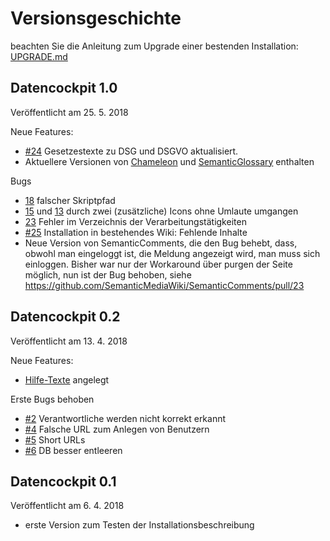 # Versionsgeschichte
beachten Sie die Anleitung zum Upgrade einer bestenden Installation: [UPGRADE.md](https://github.com/krabina/Datencockpit/blob/master/UPGRADE.md)

## Datencockpit 1.0

Veröffentlicht am 25. 5. 2018

Neue Features:
* [#24](https://github.com/krabina/Datencockpit/issues/24) Gesetzestexte zu DSG und DSGVO aktualisiert.
* Aktuellere Versionen von [Chameleon](https://github.com/cmln/chameleon) und [SemanticGlossary](https://github.com/SemanticMediaWiki/SemanticGlossary) enthalten

Bugs 
* [18](https://github.com/krabina/Datencockpit/issues/18) falscher Skriptpfad
* [15](https://github.com/krabina/Datencockpit/issues/15) und [13](https://github.com/krabina/Datencockpit/issues/13) durch zwei (zusätzliche) Icons ohne Umlaute umgangen
* [23](https://github.com/krabina/Datencockpit/issues/23) Fehler im Verzeichnis der Verarbeitungstätigkeiten
* [#25](https://github.com/krabina/Datencockpit/issues/25) Installation in bestehendes Wiki: Fehlende Inhalte
* Neue Version von SemanticComments, die den Bug behebt, dass, obwohl man eingeloggt ist, die Meldung angezeigt wird, man muss sich einloggen. Bisher war nur der Workaround über purgen der Seite möglich, nun ist der Bug behoben, siehe https://github.com/SemanticMediaWiki/SemanticComments/pull/23

## Datencockpit 0.2

Veröffentlicht am 13. 4. 2018

Neue Features:
* [Hilfe-Texte](http://www.datencockpit.at/Hilfe:Erste_Schritte) angelegt

Erste Bugs behoben
* [#2](https://github.com/krabina/Datencockpit/issues/2) Verantwortliche werden nicht korrekt erkannt
* [#4](https://github.com/krabina/Datencockpit/issues/4) Falsche URL zum Anlegen von Benutzern
* [#5](https://github.com/krabina/Datencockpit/issues/5) Short URLs
* [#6](https://github.com/krabina/Datencockpit/issues/6) DB besser entleeren

## Datencockpit 0.1

Veröffentlicht am 6. 4. 2018

* erste Version zum Testen der Installationsbeschreibung

